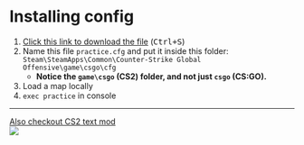 # Installing config

1. [Click this link to download the file](https://gist.githubusercontent.com/xPaw/4681640268dfde474ccb/raw/cs2practice.cfg) (<kbd>Ctrl+S</kbd>)
2. Name this file `practice.cfg` and put it inside this folder: `Steam\SteamApps\Common\Counter-Strike Global Offensive\game\csgo\cfg`
   - **Notice the `game\csgo` (CS2) folder, and not just `csgo` (CS:GO).**
3. Load a map locally
4. `exec practice` in console

---

[Also checkout CS2 text mod  
![](https://user-images.githubusercontent.com/613331/267935631-40ab065f-138e-4aaf-a916-db78c0ae74db.png)](https://gist.github.com/xPaw/056b29be7ae9c143ed623a9c4c10cf50)
